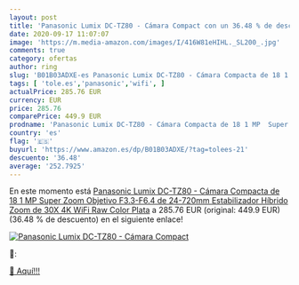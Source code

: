 ```yaml
---
layout: post
title: 'Panasonic Lumix DC-TZ80 - Cámara Compact con un 36.48 % de descuento'
date: 2020-09-17 11:07:07
image: 'https://m.media-amazon.com/images/I/416W81eHIHL._SL200_.jpg'
comments: true
category: ofertas
author: ring
slug: 'B01B03ADXE-es Panasonic Lumix DC-TZ80 - Cámara Compacta de 18 1 MP Super...'
tags: [ 'tole.es','panasonic','wifi', ]
actualPrice: 285.76 EUR
currency: EUR
price: 285.76
comparePrice: 449.9 EUR
prodname: 'Panasonic Lumix DC-TZ80 - Cámara Compacta de 18 1 MP  Super Zoom  Objetivo F3.3-F6.4 de 24-720mm  Estabilizador Híbrido  Zoom de 30X  4K  WiFi  Raw   Color Plata'
country: 'es'
flag: '🇪🇸'
buyurl: 'https://www.amazon.es/dp/B01B03ADXE/?tag=tolees-21'
descuento: '36.48'
average: '252.7925'
---
```


En este momento está [Panasonic Lumix DC-TZ80 - Cámara Compacta de 18 1 MP  Super Zoom  Objetivo F3.3-F6.4 de 24-720mm  Estabilizador Híbrido  Zoom de 30X  4K  WiFi  Raw   Color Plata](https://www.amazon.es/dp/B01B03ADXE/?tag=tolees-21) a 285.76 EUR (original: 449.9 EUR) (36.48 %  de descuento) en el siguiente enlace!

[![Panasonic Lumix DC-TZ80 - Cámara Compact](https://m.media-amazon.com/images/I/416W81eHIHL._SL200_.jpg)](https://www.amazon.es/dp/B01B03ADXE/?tag=tolees-21)

🔎:


[🛒 Aquí!!!](https://www.amazon.es/dp/B01B03ADXE/?tag=tolees-21)
